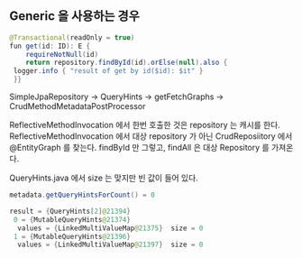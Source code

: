
## Generic 을 사용하는 경우

```java
@Transactional(readOnly = true)  
fun get(id: ID): E {  
    requireNotNull(id)  
    return repository.findById(id).orElse(null).also {  
 logger.info { "result of get by id($id): $it" }  
 }}

```
SimpleJpaRepository -> QueryHints -> getFetchGraphs -> CrudMethodMetadataPostProcessor

ReflectiveMethodInvocation 에서 한번 호출한 것은 repository 는 캐시를 한다. 
ReflectiveMethodInvocation 에서 대상 repository 가 아닌 CrudReposiitory 에서 @EntityGraph 를 찾는다. 
findById 만 그렇고, findAll 은 대상 Repository 를 가져온다. 

QueryHints.java 에서 size 는 맞지만 빈 값이 들어 있다.

```java
metadata.getQueryHintsForCount() = 0

result = {QueryHints[2]@21394} 
 0 = {MutableQueryHints@21374} 
  values = {LinkedMultiValueMap@21375}  size = 0
 1 = {MutableQueryHints@21396} 
  values = {LinkedMultiValueMap@21397}  size = 0
```